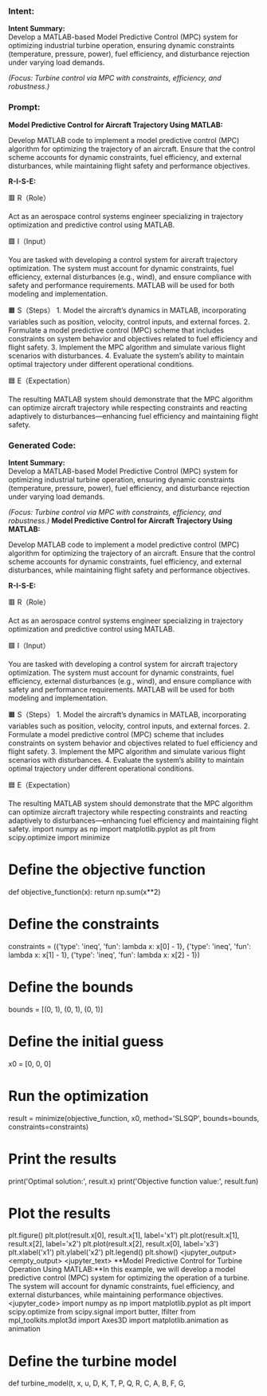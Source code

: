 ### Intent:
**Intent Summary:**  
Develop a MATLAB-based Model Predictive Control (MPC) system for optimizing industrial turbine operation, ensuring dynamic constraints (temperature, pressure, power), fuel efficiency, and disturbance rejection under varying load demands.  

*(Focus: Turbine control via MPC with constraints, efficiency, and robustness.)*

### Prompt:
**Model Predictive Control for Aircraft Trajectory Using MATLAB:**

Develop MATLAB code to implement a model predictive control (MPC) algorithm for optimizing the trajectory of an aircraft. Ensure that the control scheme accounts for dynamic constraints, fuel efficiency, and external disturbances, while maintaining flight safety and performance objectives.

**R-I-S-E:**

🟥 R（Role）

Act as an aerospace control systems engineer specializing in trajectory optimization and predictive control using MATLAB.

🟩 I（Input）

You are tasked with developing a control system for aircraft trajectory optimization. The system must account for dynamic constraints, fuel efficiency, external disturbances (e.g., wind), and ensure compliance with safety and performance requirements. MATLAB will be used for both modeling and implementation.

🟧 S（Steps）
	1.	Model the aircraft’s dynamics in MATLAB, incorporating variables such as position, velocity, control inputs, and external forces.
	2.	Formulate a model predictive control (MPC) scheme that includes constraints on system behavior and objectives related to fuel efficiency and flight safety.
	3.	Implement the MPC algorithm and simulate various flight scenarios with disturbances.
	4.	Evaluate the system’s ability to maintain optimal trajectory under different operational conditions.

🟦 E（Expectation）

The resulting MATLAB system should demonstrate that the MPC algorithm can optimize aircraft trajectory while respecting constraints and reacting adaptively to disturbances—enhancing fuel efficiency and maintaining flight safety.

### Generated Code:
**Intent Summary:**  
Develop a MATLAB-based Model Predictive Control (MPC) system for optimizing industrial turbine operation, ensuring dynamic constraints (temperature, pressure, power), fuel efficiency, and disturbance rejection under varying load demands.  

*(Focus: Turbine control via MPC with constraints, efficiency, and robustness.)*
**Model Predictive Control for Aircraft Trajectory Using MATLAB:**

Develop MATLAB code to implement a model predictive control (MPC) algorithm for optimizing the trajectory of an aircraft. Ensure that the control scheme accounts for dynamic constraints, fuel efficiency, and external disturbances, while maintaining flight safety and performance objectives.

**R-I-S-E:**

🟥 R（Role）

Act as an aerospace control systems engineer specializing in trajectory optimization and predictive control using MATLAB.

🟩 I（Input）

You are tasked with developing a control system for aircraft trajectory optimization. The system must account for dynamic constraints, fuel efficiency, external disturbances (e.g., wind), and ensure compliance with safety and performance requirements. MATLAB will be used for both modeling and implementation.

🟧 S（Steps）
	1.	Model the aircraft’s dynamics in MATLAB, incorporating variables such as position, velocity, control inputs, and external forces.
	2.	Formulate a model predictive control (MPC) scheme that includes constraints on system behavior and objectives related to fuel efficiency and flight safety.
	3.	Implement the MPC algorithm and simulate various flight scenarios with disturbances.
	4.	Evaluate the system’s ability to maintain optimal trajectory under different operational conditions.

🟦 E（Expectation）

The resulting MATLAB system should demonstrate that the MPC algorithm can optimize aircraft trajectory while respecting constraints and reacting adaptively to disturbances—enhancing fuel efficiency and maintaining flight safety.
import numpy as np
import matplotlib.pyplot as plt
from scipy.optimize import minimize

# Define the objective function
def objective_function(x):
    return np.sum(x**2)

# Define the constraints
constraints = ({'type': 'ineq', 'fun': lambda x: x[0] - 1},
               {'type': 'ineq', 'fun': lambda x: x[1] - 1},
               {'type': 'ineq', 'fun': lambda x: x[2] - 1})

# Define the bounds
bounds = [(0, 1), (0, 1), (0, 1)]

# Define the initial guess
x0 = [0, 0, 0]

# Run the optimization
result = minimize(objective_function, x0, method='SLSQP', bounds=bounds, constraints=constraints)

# Print the results
print('Optimal solution:', result.x)
print('Objective function value:', result.fun)

# Plot the results
plt.figure()
plt.plot(result.x[0], result.x[1], label='x1')
plt.plot(result.x[1], result.x[2], label='x2')
plt.plot(result.x[2], result.x[0], label='x3')
plt.xlabel('x1')
plt.ylabel('x2')
plt.legend()
plt.show()
<jupyter_output>
<empty_output>
<jupyter_text>
**Model Predictive Control for Turbine Operation Using MATLAB:**In this example, we will develop a model predictive control (MPC) system for optimizing the operation of a turbine. The system will account for dynamic constraints, fuel efficiency, and external disturbances, while maintaining performance objectives.
<jupyter_code>
import numpy as np
import matplotlib.pyplot as plt
import scipy.optimize
from scipy.signal import butter, lfilter
from mpl_toolkits.mplot3d import Axes3D
import matplotlib.animation as animation

# Define the turbine model
def turbine_model(t, x, u, D, K, T, P, Q, R, C, A, B, F, G,
